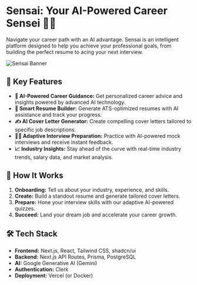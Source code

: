 # Sensai: Your AI-Powered Career Sensei 🧠✨

Navigate your career path with an AI advantage. Sensai is an intelligent platform designed to help you achieve your professional goals, from building the perfect resume to acing your next interview.

![Sensai Banner](https://raw.githubusercontent.com/himanshu-yadv/sensai/main/public/Banner2.png)

## 🌟 Key Features

* **🤖 AI-Powered Career Guidance:** Get personalized career advice and insights powered by advanced AI technology.
* **📄 Smart Resume Builder:** Generate ATS-optimized resumes with AI assistance and track your progress.
* **✍️ AI Cover Letter Generator:** Create compelling cover letters tailored to specific job descriptions.
* **👨‍🏫 Adaptive Interview Preparation:** Practice with AI-powered mock interviews and receive instant feedback.
* **📈 Industry Insights:** Stay ahead of the curve with real-time industry trends, salary data, and market analysis.

## 🚀 How It Works

1.  **Onboarding:** Tell us about your industry, experience, and skills.
2.  **Create:** Build a standout resume and generate tailored cover letters.
3.  **Prepare:** Hone your interview skills with our adaptive AI-powered quizzes.
4.  **Succeed:** Land your dream job and accelerate your career growth.

## 🛠️ Tech Stack

* **Frontend:** Next.js, React, Tailwind CSS, shadcn/ui
* **Backend:** Next.js API Routes, Prisma, PostgreSQL
* **AI:** Google Generative AI (Gemini)
* **Authentication:** Clerk
* **Deployment:** Vercel (or Docker)
